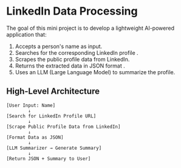 # LinkedIn Data Processing

The goal of this mini project is to develop a lightweight AI-powered application that:

1. Accepts a person's name as input.
2. Searches for the corresponding LinkedIn profile .
3. Scrapes the public profile data from LinkedIn.
4. Returns the extracted data in JSON format .
5. Uses an LLM (Large Language Model) to summarize the profile.

## High-Level Architecture

```
[User Input: Name]
        ↓
[Search for LinkedIn Profile URL]
        ↓
[Scrape Public Profile Data from LinkedIn]
        ↓
[Format Data as JSON]
        ↓
[LLM Summarizer → Generate Summary]
        ↓
[Return JSON + Summary to User]
```
